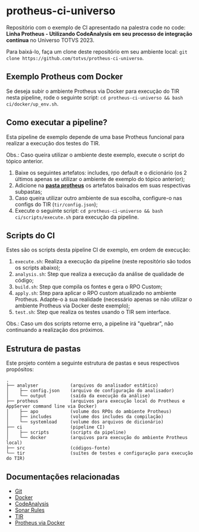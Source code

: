 # protheus-ci-universo

Repositório com o exemplo de CI apresentado na palestra code no code: **Linha Protheus - Utilizando CodeAnalysis em seu processo de integração contínua** no Universo TOTVS 2023.

Para baixá-lo, faça um clone deste repositório em seu ambiente local: `git clone https://github.com/totvs/protheus-ci-universo`.

## Exemplo Protheus com Docker

Se deseja subir o ambiente Protheus via Docker para execução do TIR nesta pipeline, rode o seguinte script: `cd protheus-ci-universo && bash ci/docker/up_env.sh`.

## Como executar a pipeline?

Esta pipeline de exemplo depende de uma base Protheus funcional para realizar a execução dos testes do TIR.

Obs.: Caso queira utilizar o ambiente deste exemplo, execute o script do tópico anterior.

1. Baixe os seguintes artefatos: includes, rpo default e o dicionário (os 2 últimos apenas se utilizar o ambiente de exemplo do tópico anterior);
2. Adicione na **[pasta protheus](#estrutura-de-pastas)** os artefatos baixados em suas respectivas subpastas;
3. Caso queira utilizar outro ambiente de sua escolha, configure-o nas configs do TIR (`tir/config.json`);
4. Execute o seguinte script: `cd protheus-ci-universo && bash ci/scripts/execute.sh` para execução da pipeline.

## Scripts do CI

Estes são os scripts desta pipeline CI de exemplo, em ordem de execução:

1. `execute.sh`: Realiza a execução da pipeline (neste repositório são todos os scripts abaixo);
2. `analysis.sh`: Step que realiza a execução da análise de qualidade de código;
4. `build.sh`: Step que compila os fontes e gera o RPO Custom;
3. `apply.sh`: Step para aplicar o RPO custom atualizado no ambiente Protheus. Adapte-o à sua realidade (necessário apenas se não utilizar o ambiente Protheus via Docker deste exemplo);
5. `test.sh`: Step que realiza os testes usando o TIR sem interface.

Obs.: Caso um dos scripts retorne erro, a pipeline irá "quebrar", não continuando a realização dos próximos.

## Estrutura de pastas

Este projeto contém a seguinte estrutura de pastas e seus respectivos propósitos:

```
.
├── analyser            (arquivos do analisador estático)
│    ├── config.json    (arquivo de configuração do analisador)
│    └── output         (saída da execução da análise)
├── protheus            (arquivos para execução local do Protheus e AppServer command line via Docker)
│    ├── apo            (volume dos RPOs do ambiente Protheus)
│    ├── includes       (volume dos includes da compilação)
│    └── systemload     (volume dos arquivos de dicionário)
├── ci                  (pipeline CI)
│    ├── scripts        (scripts da pipeline)
│    └── docker         (arquivos para execução do ambiente Protheus local)
├── src                 (códigos-fonte)
└── tir                 (suítes de testes e configuração para execução do TIR)
```

## Documentações relacionadas

- [Git](https://git-scm.com)
- [Docker](https://docs.docker.com)
- [CodeAnalysis](https://codeanalysis.totvs.com.br)
- [Sonar Rules](https://sonar-rules.engpro.totvs.com.br/menu/rules)
- [TIR](https://github.com/totvs/tir)
- [Protheus via Docker](https://docker-Protheus.engpro.totvs.com.br)